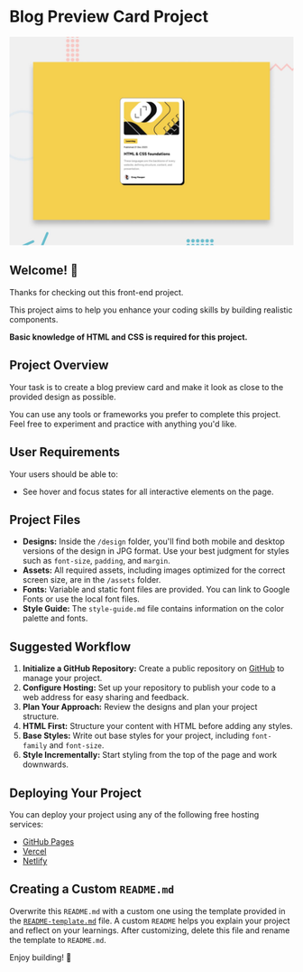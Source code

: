 # Blog Preview Card Project

![Design preview for the Blog preview card coding challenge](./preview.jpg)

## Welcome! 👋

Thanks for checking out this front-end project.

This project aims to help you enhance your coding skills by building realistic components.

**Basic knowledge of HTML and CSS is required for this project.**

## Project Overview

Your task is to create a blog preview card and make it look as close to the provided design as possible.

You can use any tools or frameworks you prefer to complete this project. Feel free to experiment and practice with anything you'd like.

## User Requirements

Your users should be able to:

- See hover and focus states for all interactive elements on the page.

## Project Files

- **Designs:** Inside the `/design` folder, you'll find both mobile and desktop versions of the design in JPG format. Use your best judgment for styles such as `font-size`, `padding`, and `margin`.
- **Assets:** All required assets, including images optimized for the correct screen size, are in the `/assets` folder.
- **Fonts:** Variable and static font files are provided. You can link to Google Fonts or use the local font files.
- **Style Guide:** The `style-guide.md` file contains information on the color palette and fonts.

## Suggested Workflow

1. **Initialize a GitHub Repository:** Create a public repository on [GitHub](https://github.com/) to manage your project.
2. **Configure Hosting:** Set up your repository to publish your code to a web address for easy sharing and feedback.
3. **Plan Your Approach:** Review the designs and plan your project structure.
4. **HTML First:** Structure your content with HTML before adding any styles.
5. **Base Styles:** Write out base styles for your project, including `font-family` and `font-size`.
6. **Style Incrementally:** Start styling from the top of the page and work downwards.

## Deploying Your Project

You can deploy your project using any of the following free hosting services:

- [GitHub Pages](https://pages.github.com/)
- [Vercel](https://vercel.com/)
- [Netlify](https://www.netlify.com/)

## Creating a Custom `README.md`

Overwrite this `README.md` with a custom one using the template provided in the [`README-template.md`](./README-template.md) file. A custom `README` helps you explain your project and reflect on your learnings. After customizing, delete this file and rename the template to `README.md`.

Enjoy building! 🚀